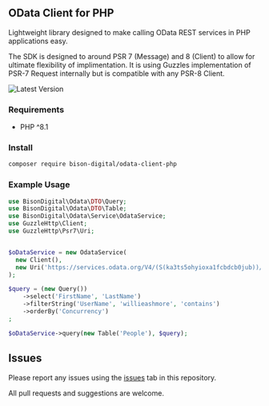 ## OData Client for PHP

Lightweight library designed to make calling OData REST services in PHP applications easy.

The SDK is designed to around PSR 7 (Message) and 8 (Client) to allow for ultimate flexibility of implimentation.
It is using Guzzles implementation of PSR-7 Request internally but is compatible with any PSR-8 Client.

![Latest Version](https://img.shields.io/packagist/v/bison-digital/odata-client-php)

### Requirements
- PHP ^8.1

### Install
```bash
composer require bison-digital/odata-client-php
```

### Example Usage




``` php
use BisonDigital\Odata\DTO\Query;
use BisonDigital\Odata\DTO\Table;
use BisonDigital\Odata\Service\OdataService;
use GuzzleHttp\Client;
use GuzzleHttp\Psr7\Uri;


$oDataService = new OdataService(
  new Client(),
  new Uri('https://services.odata.org/V4/(S(ka3ts5ohyioxa1fcbdcb0jub))/TripPinServiceRW')
);

$query = (new Query())
    ->select('FirstName', 'LastName')
    ->filterString('UserName', 'willieashmore', 'contains')
    ->orderBy('Concurrency')
;

$oDataService->query(new Table('People'), $query);
```

## Issues
Please report any issues using the [issues](https://github.com/bison-digital/odata-client-php/issues) tab in this repository.

All pull requests and suggestions are welcome.
